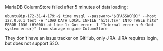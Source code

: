 MariaDB ColumnStore failed after 5 minutes of data loading:

```
ubuntu@ip-172-31-4-179:~$ time mysql --password="${PASSWORD}" --host 127.0.0.1 test -e "LOAD DATA LOCAL INFILE 'hits.tsv' INTO TABLE hits"
ERROR 1030 (HY000) at line 1: Got error -1 "Internal error < 0 (Not system error)" from storage engine ColumnStore
```

They don't have an issue tracker on GitHub, only JIRA.
JIRA requires login, but does not support SSO.
